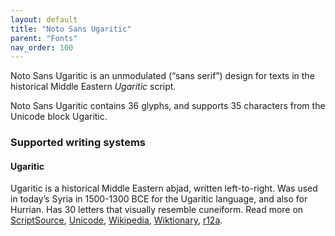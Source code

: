 ```yaml
---
layout: default
title: "Noto Sans Ugaritic"
parent: "Fonts"
nav_order: 100
---
```

Noto Sans Ugaritic is an unmodulated (“sans serif”) design for texts in the historical Middle Eastern _Ugaritic_ script. 

Noto Sans Ugaritic contains 36 glyphs, and supports 35 characters from the Unicode block Ugaritic.


### Supported writing systems


#### Ugaritic

Ugaritic is a historical Middle Eastern abjad, written left-to-right. Was used in today’s Syria in 1500-1300 BCE for the Ugaritic language, and also for Hurrian. Has 30 letters that visually resemble cuneiform. Read more on [ScriptSource](https://scriptsource.org/scr/Ugar), [Unicode](https://www.unicode.org/versions/Unicode13.0.0/ch11.pdf#G26461), [Wikipedia](https://en.wikipedia.org/wiki/ISO_15924:Ugar), [Wiktionary](https://en.wiktionary.org/wiki/Category:Ugaritic_script), [r12a](https://r12a.github.io/scripts/links?iso=Ugar).

